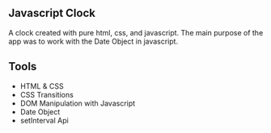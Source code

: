 ## Javascript Clock

A clock created with pure html, css, and javascript. The main purpose of the app was to work with the Date Object in javascript.



## Tools

- HTML & CSS
- CSS Transitions
- DOM Manipulation with Javascript
- Date Object
- setInterval Api
